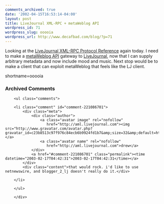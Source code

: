 ```yaml
---
comments_archived: true
date: '2002-04-15T16:53:14-04:00'
layout: post
title: LiveJournal XML-RPC + metaWeblog API
wordpress_id: 71
wordpress_slug: ooooia
wordpress_url: http://www.decafbad.com/blog/?p=71
---
```

<p>Looking at the <a href="http://goathack.livejournal.org:8006/doc/hack/r257.html">LiveJournal XML-RPC Protocol Reference</a> again today.  I need to make a <a href="http://www.xmlrpc.com/discuss/msgReader$2198?mode=topic">metaWeblog API</a> gateway to <a href="http://www.livejournal.com">LiveJournal</a>, now that I can supply arbitrary metadata and now include mood and music.  Next stop would be to make a client that can exploit metaWeblog that feels like the LJ client.</p>
<!--more-->
shortname=ooooia

<div id="comments" class="comments archived-comments">
            <h3>Archived Comments</h3>
            
        <ul class="comments">
            
        <li class="comment" id="comment-221086701">
            <div class="meta">
                <div class="author">
                    <a class="avatar image" rel="nofollow" 
                       href="http://aml.livejournal.com"><img src="http://www.gravatar.com/avatar.php?gravatar_id=c23b8513c97f976c84ecb6b9924fd1b7&amp;size=32&amp;default=http://mediacdn.disqus.com/1320279820/images/noavatar32.png"/></a>
                    <a class="avatar name" rel="nofollow" 
                       href="http://aml.livejournal.com">drew</a>
                </div>
                <a href="#comment-221086701" class="permalink"><time datetime="2003-02-17T04:42:31">2003-02-17T04:42:31</time></a>
            </div>
            <div class="content">that would rock. i'd like to use netnewswire, and blogger_2_lj doesn't really do it.</div>
            
        </li>
    
        </ul>
    
        </div>
    